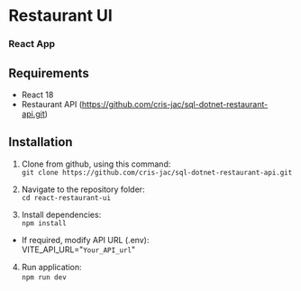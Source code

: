 # Restaurant UI

### React App

## Requirements

- React 18
- Restaurant API (https://github.com/cris-jac/sql-dotnet-restaurant-api.git)

## Installation

1. Clone from github, using this command:\
   `git clone https://github.com/cris-jac/sql-dotnet-restaurant-api.git`

2. Navigate to the repository folder:\
   `cd react-restaurant-ui`

3. Install dependencies:\
   `npm install`

- If required, modify API URL (.env):\
  VITE_API_URL="`Your_API_url`"

4. Run application:\
   `npm run dev`
